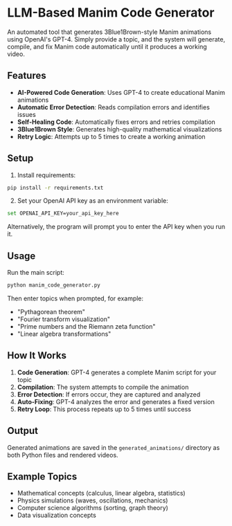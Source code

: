 # LLM-Based Manim Code Generator

An automated tool that generates 3Blue1Brown-style Manim animations using OpenAI's GPT-4. Simply provide a topic, and the system will generate, compile, and fix Manim code automatically until it produces a working video.

## Features

- **AI-Powered Code Generation**: Uses GPT-4 to create educational Manim animations
- **Automatic Error Detection**: Reads compilation errors and identifies issues
- **Self-Healing Code**: Automatically fixes errors and retries compilation
- **3Blue1Brown Style**: Generates high-quality mathematical visualizations
- **Retry Logic**: Attempts up to 5 times to create a working animation

## Setup

1. Install requirements:
```bash
pip install -r requirements.txt
```

2. Set your OpenAI API key as an environment variable:
```bash
set OPENAI_API_KEY=your_api_key_here
```

Alternatively, the program will prompt you to enter the API key when you run it.

## Usage

Run the main script:
```bash
python manim_code_generator.py
```

Then enter topics when prompted, for example:
- "Pythagorean theorem"
- "Fourier transform visualization"
- "Prime numbers and the Riemann zeta function"
- "Linear algebra transformations"

## How It Works

1. **Code Generation**: GPT-4 generates a complete Manim script for your topic
2. **Compilation**: The system attempts to compile the animation
3. **Error Detection**: If errors occur, they are captured and analyzed
4. **Auto-Fixing**: GPT-4 analyzes the error and generates a fixed version
5. **Retry Loop**: This process repeats up to 5 times until success

## Output

Generated animations are saved in the `generated_animations/` directory as both Python files and rendered videos.

## Example Topics

- Mathematical concepts (calculus, linear algebra, statistics)
- Physics simulations (waves, oscillations, mechanics)
- Computer science algorithms (sorting, graph theory)
- Data visualization concepts